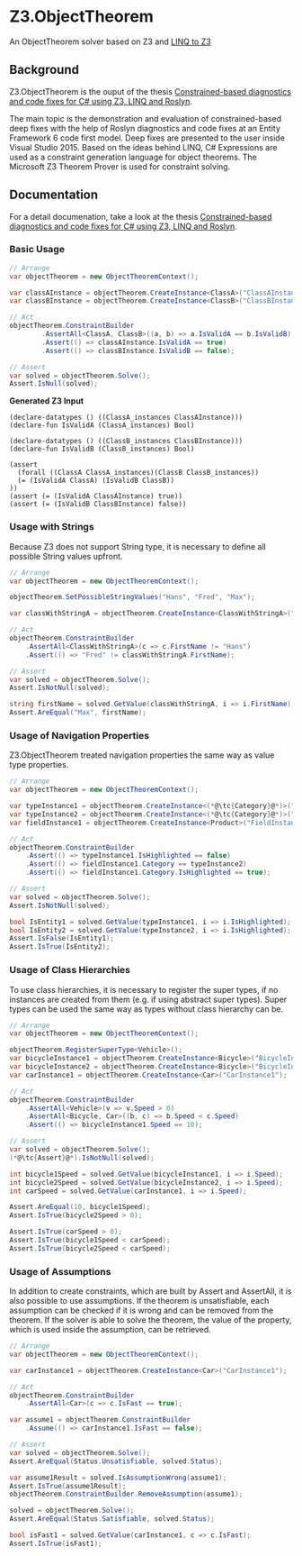 # Z3.ObjectTheorem
An ObjectTheorem solver based on Z3 and [LINQ to Z3](https://github.com/RicardoNiepel/Z3.LinqBinding)

## Background
Z3.ObjectTheorem is the ouput of the thesis [Constrained-based diagnostics and code fixes for C\# using Z3, LINQ and Roslyn](https://github.com/RicardoNiepel/Z3.ObjectTheorem/raw/master/docs/Constrained-based%20diagnostics%20and%20code%20fixes%20for%20CSharp%20-%20RicardoNiepel.pdf).

The main topic is the demonstration and evaluation of constrained-based deep fixes with the help of Roslyn diagnostics and code fixes at an Entity Framework 6 code first model. Deep fixes are presented to the user inside Visual Studio 2015. Based on the ideas behind LINQ, C\# Expressions are used as a constraint generation language for object theorems. The Microsoft Z3 Theorem Prover is used for constraint solving.

## Documentation
For a detail documenation, take a look at the thesis [Constrained-based diagnostics and code fixes for C\# using Z3, LINQ and Roslyn](https://github.com/RicardoNiepel/Z3.ObjectTheorem/raw/master/docs/Constrained-based%20diagnostics%20and%20code%20fixes%20for%20CSharp%20-%20RicardoNiepel.pdf).

### Basic Usage
```C#
// Arrange
var objectTheorem = new ObjectTheoremContext();

var classAInstance = objectTheorem.CreateInstance<ClassA>("ClassAInstance");
var classBInstance = objectTheorem.CreateInstance<ClassB>("ClassBInstance");

// Act
objectTheorem.ConstraintBuilder
        .AssertAll<ClassA, ClassB>((a, b) => a.IsValidA == b.IsValidB)
        .Assert(() => classAInstance.IsValidA == true)
        .Assert(() => classBInstance.IsValidB == false);

// Assert
var solved = objectTheorem.Solve();
Assert.IsNull(solved);
```

**Generated Z3 Input**
```
(declare-datatypes () ((ClassA_instances ClassAInstance)))
(declare-fun IsValidA (ClassA_instances) Bool)

(declare-datatypes () ((ClassB_instances ClassBInstance)))
(declare-fun IsValidB (ClassB_instances) Bool)

(assert
  (forall ((ClassA ClassA_instances)(ClassB ClassB_instances))
  (= (IsValidA ClassA) (IsValidB ClassB))
))
(assert (= (IsValidA ClassAInstance) true))
(assert (= (IsValidB ClassBInstance) false))
```

### Usage with Strings
Because Z3 does not support String type, it is necessary to define all possible String values upfront.

```C#
// Arrange
var objectTheorem = new ObjectTheoremContext();

objectTheorem.SetPossibleStringValues("Hans", "Fred", "Max");

var classWithStringA = objectTheorem.CreateInstance<ClassWithStringA>("ClassWithStringA");

// Act
objectTheorem.ConstraintBuilder
    .AssertAll<ClassWithStringA>(c => c.FirstName != "Hans")
    .Assert(() => "Fred" != classWithStringA.FirstName);

// Assert
var solved = objectTheorem.Solve();
Assert.IsNotNull(solved);

string firstName = solved.GetValue(classWithStringA, i => i.FirstName);
Assert.AreEqual("Max", firstName);
```

### Usage of Navigation Properties
Z3.ObjectTheorem treated navigation properties the same way as value type properties.

```C#
// Arrange
var objectTheorem = new ObjectTheoremContext();

var typeInstance1 = objectTheorem.CreateInstance<(*@\tc{Category}@*)>("TypeInstance1");
var typeInstance2 = objectTheorem.CreateInstance<(*@\tc{Category}@*)>("TypeInstance2");
var fieldInstance1 = objectTheorem.CreateInstance<Product>("FieldInstance1");

// Act
objectTheorem.ConstraintBuilder
    .Assert(() => typeInstance1.IsHighlighted == false)
    .Assert(() => fieldInstance1.Category == typeInstance2)
    .Assert(() => fieldInstance1.Category.IsHighlighted == true);

// Assert
var solved = objectTheorem.Solve();
Assert.IsNotNull(solved);

bool IsEntity1 = solved.GetValue(typeInstance1, i => i.IsHighlighted);
bool IsEntity2 = solved.GetValue(typeInstance2, i => i.IsHighlighted);
Assert.IsFalse(IsEntity1);
Assert.IsTrue(IsEntity2);
```

### Usage of Class Hierarchies
To use class hierarchies, it is necessary to register the super types, if no instances are created from them (e.g. if using abstract super types).
Super types can be used the same way as types without class hierarchy can be.

```C#
// Arrange
var objectTheorem = new ObjectTheoremContext();

objectTheorem.RegisterSuperType<Vehicle>();
var bicycleInstance1 = objectTheorem.CreateInstance<Bicycle>("BicycleInstance1");
var bicycleInstance2 = objectTheorem.CreateInstance<Bicycle>("BicycleInstance2");
var carInstance1 = objectTheorem.CreateInstance<Car>("CarInstance1");

// Act
objectTheorem.ConstraintBuilder
    .AssertAll<Vehicle>(v => v.Speed > 0)
    .AssertAll<Bicycle, Car>((b, c) => b.Speed < c.Speed)
    .Assert(() => bicycleInstance1.Speed == 10);

// Assert
var solved = objectTheorem.Solve();
(*@\tc{Assert}@*).IsNotNull(solved);

int bicycle1Speed = solved.GetValue(bicycleInstance1, i => i.Speed);
int bicycle2Speed = solved.GetValue(bicycleInstance2, i => i.Speed);
int carSpeed = solved.GetValue(carInstance1, i => i.Speed);

Assert.AreEqual(10, bicycle1Speed);
Assert.IsTrue(bicycle2Speed > 0);

Assert.IsTrue(carSpeed > 0);
Assert.IsTrue(bicycle1Speed < carSpeed);
Assert.IsTrue(bicycle2Speed < carSpeed);
```

### Usage of Assumptions
In addition to create constraints, which are built by Assert and AssertAll, it is also possible to use assumptions.
If the theorem is unsatisfiable, each assumption can be checked if it is wrong and can be removed from the theorem.
If the solver is able to solve the theorem, the value of the property, which is used inside the assumption, can be retrieved.

```C#
// Arrange
var objectTheorem = new ObjectTheoremContext();

var carInstance1 = objectTheorem.CreateInstance<Car>("CarInstance1");

// Act
objectTheorem.ConstraintBuilder
    .AssertAll<Car>(c => c.IsFast == true);

var assume1 = objectTheorem.ConstraintBuilder
    .Assume(() => carInstance1.IsFast == false);

// Assert
var solved = objectTheorem.Solve();
Assert.AreEqual(Status.Unsatisfiable, solved.Status);

var assume1Result = solved.IsAssumptionWrong(assume1);
Assert.IsTrue(assume1Result);
objectTheorem.ConstraintBuilder.RemoveAssumption(assume1);

solved = objectTheorem.Solve();
Assert.AreEqual(Status.Satisfiable, solved.Status);

bool isFast1 = solved.GetValue(carInstance1, c => c.IsFast);
Assert.IsTrue(isFast1);
```
